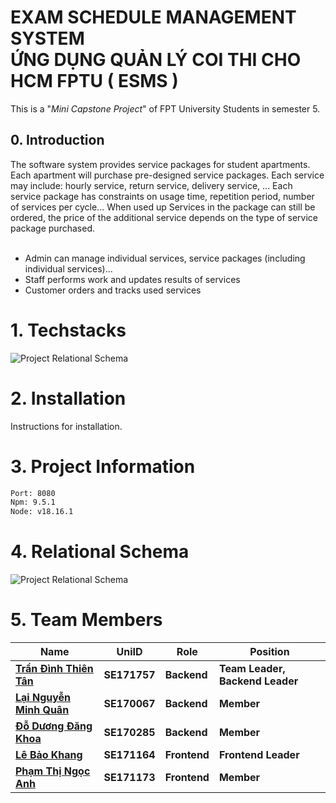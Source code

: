<h1> EXAM SCHEDULE MANAGEMENT SYSTEM <br> ỨNG DỤNG QUẢN LÝ COI THI CHO HCM FPTU  ( ESMS ) </h1>
This is a "<i>Mini Capstone Project</i>" of FPT University Students in semester 5.<br>

<h2>0. Introduction</h2>
The software system provides service packages for student apartments. Each apartment will purchase pre-designed service packages. Each service may include: hourly service, return service, delivery service, ... Each service package has constraints on usage time, repetition period, number of services per cycle... When used up Services in the package can still be ordered, the price of the additional service depends on the type of service package purchased.<br></br>


- Admin can manage individual services, service packages (including individual services)...
- Staff performs work and updates results of services
- Customer orders and tracks used services
# 1. Techstacks

![Project Relational Schema](https://drive.google.com/uc?id=1TcefZxtdhIYq-qBHkBRXReuckMjZnzwE)

# 2. Installation

Instructions for installation.

# 3. Project Information

```sh
Port: 8080
Npm: 9.5.1
Node: v18.16.1
```

# 4. Relational Schema
![Project Relational Schema](https://drive.google.com/uc?id=1neYrND8E90t6hB1EgC9ICQV2IgRseHyf)

# 5. Team Members

| Name                    	| UniID      	| Role      	| Position                      	|
|-------------------------	|------------	|------------	|-------------------------------	|
| [**Trần Đình Thiên Tân**](https://github.com/bentran-vn) 	| **SE171757** 	| **Backend** 	| **Team Leader, Backend Leader** 	|
| [**Lại Nguyễn Minh Quân**](https://github.com/jeffySE29) | **SE170067** 	| **Backend** 	| **Member**                    	|
| [**Đỗ Dương Đăng Khoa**](https://github.com/KhoaHocMai113)  	| **SE170285** 	| **Backend** 	| **Member**                    	|
| [**Lê Bảo Khang**](https://github.com/kle1603)        	| **SE171164** 	| **Frontend** | **Frontend Leader**           	|
| [**Phạm Thị Ngọc Anh**](https://github.com/lachimo)   	| **SE171173** 	| **Frontend** | **Member**                    	|




